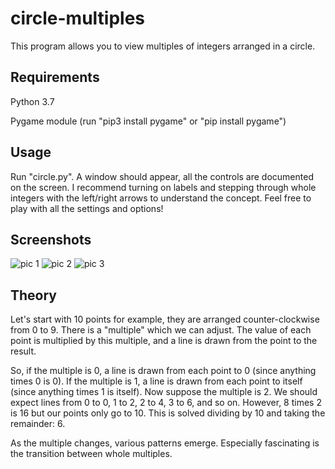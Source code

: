 # circle-multiples
This program allows you to view multiples of integers arranged in a circle.

## Requirements
Python 3.7

Pygame module (run "pip3 install pygame" or "pip install pygame")

## Usage
Run "circle.py". 
A window should appear, all the controls are documented on the screen.
I recommend turning on labels and stepping through whole integers with the left/right arrows to understand the concept.
Feel free to play with all the settings and options!

## Screenshots
![pic 1](https://i.gyazo.com/2718d39556a54331f0e114df5abf0b07.png)
![pic 2](https://i.gyazo.com/783c20b8f04cc0dbf40f4b00e3c2a5be.png)
![pic 3](https://i.gyazo.com/50db767672beecbdae6e39b84a41f6c4.png)

## Theory
Let's start with 10 points for example, they are arranged counter-clockwise from 0 to 9.
There is a "multiple" which we can adjust.
The value of each point is multiplied by this multiple, and a line is drawn from the point to the result.

So, if the multiple is 0, a line is drawn from each point to 0 (since anything times 0 is 0).
If the multiple is 1, a line is drawn from each point to itself (since anything times 1 is itself).
Now suppose the multiple is 2. We should expect lines from 0 to 0, 1 to 2, 2 to 4, 3 to 6, and so on.
However, 8 times 2 is 16 but our points only go to 10. This is solved dividing by 10 and taking the remainder: 6.

As the multiple changes, various patterns emerge. Especially fascinating is the transition between whole multiples.
